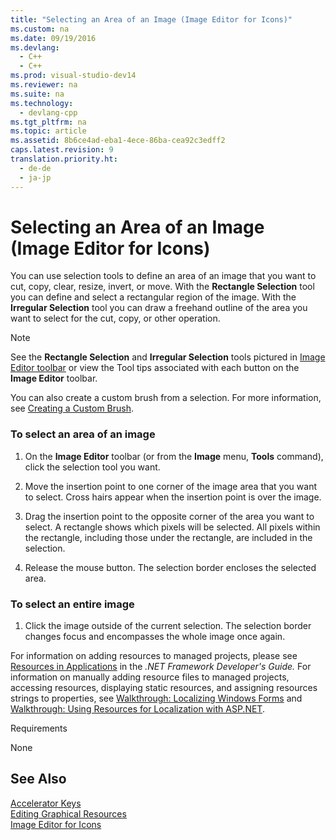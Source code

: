 ```yaml
---
title: "Selecting an Area of an Image (Image Editor for Icons)"
ms.custom: na
ms.date: 09/19/2016
ms.devlang: 
  - C++
  - C++
ms.prod: visual-studio-dev14
ms.reviewer: na
ms.suite: na
ms.technology: 
  - devlang-cpp
ms.tgt_pltfrm: na
ms.topic: article
ms.assetid: 8b6ce4ad-eba1-4ece-86ba-cea92c3edff2
caps.latest.revision: 9
translation.priority.ht: 
  - de-de
  - ja-jp
---
```

# Selecting an Area of an Image (Image Editor for Icons)
You can use selection tools to define an area of an image that you want to cut, copy, clear, resize, invert, or move. With the **Rectangle Selection** tool you can define and select a rectangular region of the image. With the **Irregular Selection** tool you can draw a freehand outline of the area you want to select for the cut, copy, or other operation.  
  
> [!NOTE]
>  See the **Rectangle Selection** and **Irregular Selection** tools pictured in [Image Editor toolbar](../vs140/Toolbar--Image-Editor-for-Icons-.md) or view the Tool tips associated with each button on the **Image Editor** toolbar.  
  
 You can also create a custom brush from a selection. For more information, see [Creating a Custom Brush](../vs140/Creating-a-Custom-Brush--Image-Editor-for-Icons-.md).  
  
### To select an area of an image  
  
1.  On the **Image Editor** toolbar (or from the **Image** menu, **Tools** command), click the selection tool you want.  
  
2.  Move the insertion point to one corner of the image area that you want to select. Cross hairs appear when the insertion point is over the image.  
  
3.  Drag the insertion point to the opposite corner of the area you want to select. A rectangle shows which pixels will be selected. All pixels within the rectangle, including those under the rectangle, are included in the selection.  
  
4.  Release the mouse button. The selection border encloses the selected area.  
  
### To select an entire image  
  
1.  Click the image outside of the current selection. The selection border changes focus and encompasses the whole image once again.  
  
 For information on adding resources to managed projects, please see [Resources in Applications](assetId:///8ad495d4-2941-40cf-bf64-e82e85825890) in the *.NET Framework Developer's Guide.* For information on manually adding resource files to managed projects, accessing resources, displaying static resources, and assigning resources strings to properties, see [Walkthrough: Localizing Windows Forms](assetId:///9a96220d-a19b-4de0-9f48-01e5d82679e5) and [Walkthrough: Using Resources for Localization with ASP.NET](assetId:///bb4e5b44-e2b0-48ab-bbe9-609fb33900b6).  
  
 Requirements  
  
 None  
  
## See Also  
 [Accelerator Keys](../vs140/Accelerator-Keys--Image-Editor-for-Icons-.md)   
 [Editing Graphical Resources](../vs140/Editing-Graphical-Resources--Image-Editor-for-Icons-.md)   
 [Image Editor for Icons](../vs140/Image-Editor-for-Icons.md)